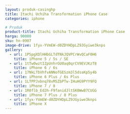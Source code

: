 ```yaml
---
layout: produk-casinghp
title: Itachi Uchiha Transformation iPhone Case
categories: iphone

# Produk
product-title: Itachi Uchiha Transformation iPhone Case
harga: 90000
sku: hn-0907
image-drive: 1fyx-YVmEW-d0ZDYHDpLZ9JGyiwe3knps
gallery:
  - url: 1PSpgXDlHHbGLTdTNkJQVPCrWvQCaF0H6
    title: iPhone 5 / 5s / SE
  - url: 1tTw0wztIZpUnhrGU0aq0qrCV9EVJKzT8
    title: iPhone 6 / 6s
  - url: 17NkLTbVhfvANNofGESzm3l5dsaKp5y4b
    title: iPhone 6 Plus / 6s Plus
  - url: 1LTPPJxbnq78vMSZbPTw-IHuHG9PYY9FQ
    title: iPhone 7 / 8
  - url: 1R0flb_Ed2h-F9fanidJltSK0WwB7CUGG
    title: iPhone 7 Plus / 8 Plus
  - url: 1fyx-YVmEW-d0ZDYHDpLZ9JGyiwe3knps
    title: iPhone X
---
```

